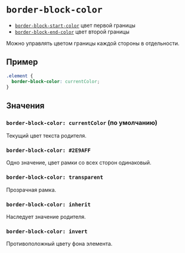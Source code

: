 # `border-block-color`

- [`border-block-start-color`](./border-block-start-color.md) цвет первой границы
- [`border-block-end-color`](./border-block-end-color.md) цвет второй границы

Можно управлять цветом границы каждой стороны в отдельности.

## Пример

```css
.element {
  border-block-color: currentColor;
}
```

## Значения

### `border-block-color: currentColor` (по умолчанию)

Текущий цвет текста родителя.

### `border-block-color: #2E9AFF`

Одно значение, цвет рамки со всех сторон одинаковый.

### `border-block-color: transparent`

Прозрачная рамка.

### `border-block-color: inherit`

Наследует значение родителя.

### `border-block-color: invert`

Противоположный цвету фона элемента.
